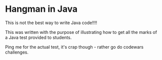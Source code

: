 # Hangman in Java

This is not the best way to write Java code!!!!

This was written with the purpose of illustrating how to get all the marks of a Java test provided to students.

Ping me for the actual test, it's crap though - rather go do codewars challenges.
